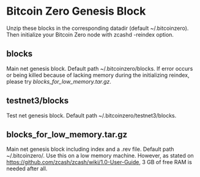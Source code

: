 # Bitcoin Zero Genesis Block
Unzip these blocks in the corresponding datadir (default ~/.bitcoinzero). Then initialize your Bitcoin Zero node with zcashd -reindex option.
## blocks
Main net genesis block. Default path ~/.bitcoinzero/blocks. If error occurs or being killed because of lacking memory during the initializing reindex, please try *blocks_for_low_memory.tar.gz*.
## testnet3/blocks
Test net genesis block. Default path ~/.bitcoinzero/testnet3/blocks.
## blocks_for_low_memory.tar.gz
Main net genesis block including index and a .rev file. Default path ~/.bitcoinzero/. Use this on a low memory machine. However, as stated on <https://github.com/zcash/zcash/wiki/1.0-User-Guide>, 3 GB of free RAM is needed after all.
